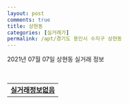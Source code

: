 ```yaml
---
layout: post
comments: true
title: 상현동
categories: [실거래가]
permalink: /apt/경기도 용인시 수지구 상현동
---
```


2021년 07월 07일 상현동 실거래 정보

<script type="text/javascript">
  google.charts.load('current', {'packages':['corechart']});
  google.charts.setOnLoadCallback(drawChart);

  function drawChart() {
    var data = google.visualization.arrayToDataTable([['거래일', '매매', '전월세', '전매'], ['20-07', 245, 187, 0], ['20-08', 146, 149, 0], ['20-09', 110, 125, 0], ['20-10', 152, 135, 0], ['20-11', 244, 144, 0], ['20-12', 255, 141, 0], ['21-01', 128, 155, 0], ['21-02', 75, 134, 0], ['21-03', 79, 159, 1], ['21-04', 56, 136, 1], ['21-05', 124, 128, 0], ['21-06', 66, 83, 1], ['21-07', 0, 4, 0]]);

    var options = {
      title: '최근 유형별 거래량 추이',
      legend: { position: 'bottom' }
    };

    var chart = new google.visualization.LineChart(document.getElementById('columnchart_material'));
    chart.draw(data, (options));
  }
</script>

<div id="columnchart_material" style="width: 95%; margin-left: -35px; display: block"></div>
<br>
<table>
  <tr>
    <td colspan="4" style="font-weight: bold;"><a href="https://search.naver.com/search.naver?query=상현동 실거래정보없음">실거래정보없음</a></td>
  </tr>
    
</table>
    
